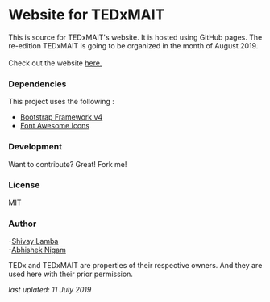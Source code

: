 # Website for TEDxMAIT
This is source for TEDxMAIT's website. It is hosted using GitHub pages.
The re-edition TEDxMAIT is going to be organized in the month of August 2019.
<br>
<br>
Check out the website [here.](http://www.tedxmait.com)

### Dependencies
This project uses the following :

- [Bootstrap Framework v4](https://getbootstrap.com/)<br>
- [Font Awesome Icons](http://fontawesome.io/)<br>

### Development
Want to contribute? Great! Fork me!

### License
MIT

### Author
-[Shivay Lamba](https://github.com/shivaylamba/) <br>
-[Abhishek Nigam](https://github.com/abhishek-nigam/)

TEDx and TEDxMAIT are properties of their respective owners. And they are used here with their prior permission.

*last uplated: 11 July 2019*
